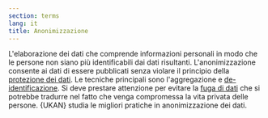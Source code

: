 ```yaml
---
section: terms
lang: it
title: Anonimizzazione
---
```

L'elaborazione dei dati che comprende informazioni personali in modo che le persone non siano più identificabili dai dati risultanti. L'anonimizzazione consente ai dati di essere pubblicati senza violare il principio della [protezione dei dati](../data-protection/). Le tecniche principali sono l'aggregazione e [de-identificazione](../de-identification/). Si deve prestare attenzione per evitare la [fuga di dati](../data-leakage/) che si potrebbe tradurre nel fatto che venga compromessa la vita privata delle persone. {UKAN} studia le migliori pratiche in anonimizzazione dei dati.
